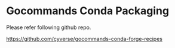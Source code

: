 # Gocommands Conda Packaging
Please refer following github repo.

https://github.com/cyverse/gocommands-conda-forge-recipes 
